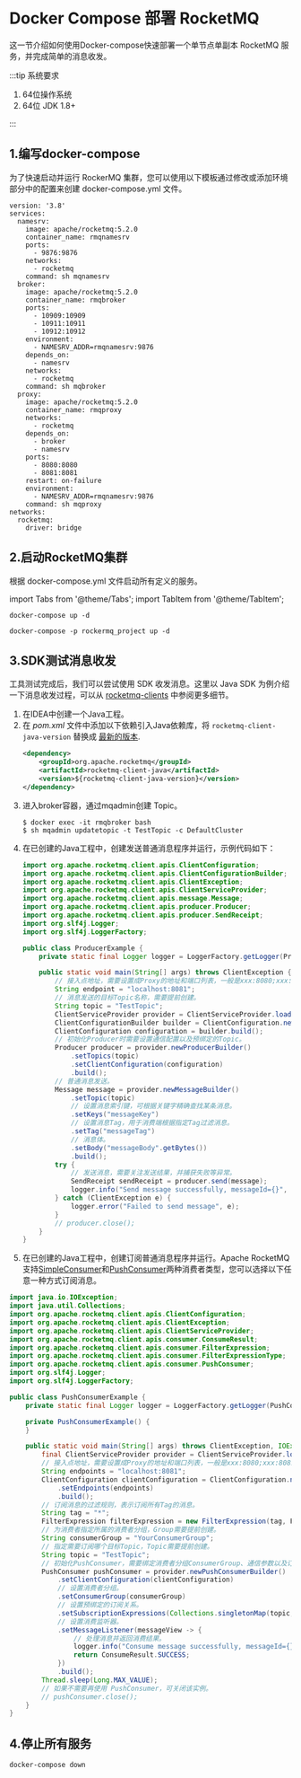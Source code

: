 # Docker Compose 部署 RocketMQ

这一节介绍如何使用Docker-compose快速部署一个单节点单副本 RocketMQ 服务，并完成简单的消息收发。

:::tip 系统要求

1. 64位操作系统
2. 64位 JDK 1.8+

:::


## 1.编写docker-compose

为了快速启动并运行 RockerMQ 集群，您可以使用以下模板通过修改或添加环境部分中的配置来创建 docker-compose.yml 文件。
```text
version: '3.8'
services:
  namesrv:
    image: apache/rocketmq:5.2.0
    container_name: rmqnamesrv
    ports:
      - 9876:9876
    networks:
      - rocketmq
    command: sh mqnamesrv
  broker:
    image: apache/rocketmq:5.2.0
    container_name: rmqbroker
    ports:
      - 10909:10909
      - 10911:10911
      - 10912:10912
    environment:
      - NAMESRV_ADDR=rmqnamesrv:9876
    depends_on:
      - namesrv
    networks:
      - rocketmq
    command: sh mqbroker
  proxy:
    image: apache/rocketmq:5.2.0
    container_name: rmqproxy
    networks:
      - rocketmq
    depends_on:
      - broker
      - namesrv
    ports:
      - 8080:8080
      - 8081:8081
    restart: on-failure
    environment:
      - NAMESRV_ADDR=rmqnamesrv:9876
    command: sh mqproxy
networks:
  rocketmq:
    driver: bridge
```

## 2.启动RocketMQ集群
根据 docker-compose.yml 文件启动所有定义的服务。

import Tabs from '@theme/Tabs';
import TabItem from '@theme/TabItem';

<Tabs>
<TabItem value="Linux" label="Linux" default >

```code
docker-compose up -d
```

</TabItem>
<TabItem value="Windows" label="Windows">

```code
docker-compose -p rockermq_project up -d
```

</TabItem>
</Tabs>

## 3.SDK测试消息收发
工具测试完成后，我们可以尝试使用 SDK 收发消息。这里以 Java SDK 为例介绍一下消息收发过程，可以从 [rocketmq-clients](https://github.com/apache/rocketmq-clients) 中参阅更多细节。
1. 在IDEA中创建一个Java工程。
2. 在 *pom.xml* 文件中添加以下依赖引入Java依赖库，将 `rocketmq-client-java-version` 替换成 <a href='https://search.maven.org/search?q=g:org.apache.rocketmq%20AND%20a:rocketmq-client-java'>最新的版本</a>.
   ```xml
   <dependency>
       <groupId>org.apache.rocketmq</groupId>
       <artifactId>rocketmq-client-java</artifactId>
       <version>${rocketmq-client-java-version}</version>
   </dependency> 
   ```
3. 进入broker容器，通过mqadmin创建 Topic。
   ```shell
   $ docker exec -it rmqbroker bash
   $ sh mqadmin updatetopic -t TestTopic -c DefaultCluster
   ```
4. 在已创建的Java工程中，创建发送普通消息程序并运行，示例代码如下：
   ```java
   import org.apache.rocketmq.client.apis.ClientConfiguration;
   import org.apache.rocketmq.client.apis.ClientConfigurationBuilder;
   import org.apache.rocketmq.client.apis.ClientException;
   import org.apache.rocketmq.client.apis.ClientServiceProvider;
   import org.apache.rocketmq.client.apis.message.Message;
   import org.apache.rocketmq.client.apis.producer.Producer;
   import org.apache.rocketmq.client.apis.producer.SendReceipt;
   import org.slf4j.Logger;
   import org.slf4j.LoggerFactory;
   
   public class ProducerExample {
       private static final Logger logger = LoggerFactory.getLogger(ProducerExample.class);
   
       public static void main(String[] args) throws ClientException {
           // 接入点地址，需要设置成Proxy的地址和端口列表，一般是xxx:8080;xxx:8081
           String endpoint = "localhost:8081";
           // 消息发送的目标Topic名称，需要提前创建。
           String topic = "TestTopic";
           ClientServiceProvider provider = ClientServiceProvider.loadService();
           ClientConfigurationBuilder builder = ClientConfiguration.newBuilder().setEndpoints(endpoint);
           ClientConfiguration configuration = builder.build();
           // 初始化Producer时需要设置通信配置以及预绑定的Topic。
           Producer producer = provider.newProducerBuilder()
               .setTopics(topic)
               .setClientConfiguration(configuration)
               .build();
           // 普通消息发送。
           Message message = provider.newMessageBuilder()
               .setTopic(topic)
               // 设置消息索引键，可根据关键字精确查找某条消息。
               .setKeys("messageKey")
               // 设置消息Tag，用于消费端根据指定Tag过滤消息。
               .setTag("messageTag")
               // 消息体。
               .setBody("messageBody".getBytes())
               .build();
           try {
               // 发送消息，需要关注发送结果，并捕获失败等异常。
               SendReceipt sendReceipt = producer.send(message);
               logger.info("Send message successfully, messageId={}", sendReceipt.getMessageId());
           } catch (ClientException e) {
               logger.error("Failed to send message", e);
           }
           // producer.close();
       }
   }
   ```
5. 在已创建的Java工程中，创建订阅普通消息程序并运行。Apache RocketMQ 支持[SimpleConsumer](https://rocketmq.apache.org/zh/docs/featureBehavior/06consumertype)和[PushConsumer](https://rocketmq.apache.org/zh/docs/featureBehavior/06consumertype)两种消费者类型，您可以选择以下任意一种方式订阅消息。
```java
import java.io.IOException;
import java.util.Collections;
import org.apache.rocketmq.client.apis.ClientConfiguration;
import org.apache.rocketmq.client.apis.ClientException;
import org.apache.rocketmq.client.apis.ClientServiceProvider;
import org.apache.rocketmq.client.apis.consumer.ConsumeResult;
import org.apache.rocketmq.client.apis.consumer.FilterExpression;
import org.apache.rocketmq.client.apis.consumer.FilterExpressionType;
import org.apache.rocketmq.client.apis.consumer.PushConsumer;
import org.slf4j.Logger;
import org.slf4j.LoggerFactory;

public class PushConsumerExample {
    private static final Logger logger = LoggerFactory.getLogger(PushConsumerExample.class);

    private PushConsumerExample() {
    }

    public static void main(String[] args) throws ClientException, IOException, InterruptedException {
        final ClientServiceProvider provider = ClientServiceProvider.loadService();
        // 接入点地址，需要设置成Proxy的地址和端口列表，一般是xxx:8080;xxx:8081
        String endpoints = "localhost:8081";
        ClientConfiguration clientConfiguration = ClientConfiguration.newBuilder()
            .setEndpoints(endpoints)
            .build();
        // 订阅消息的过滤规则，表示订阅所有Tag的消息。
        String tag = "*";
        FilterExpression filterExpression = new FilterExpression(tag, FilterExpressionType.TAG);
        // 为消费者指定所属的消费者分组，Group需要提前创建。
        String consumerGroup = "YourConsumerGroup";
        // 指定需要订阅哪个目标Topic，Topic需要提前创建。
        String topic = "TestTopic";
        // 初始化PushConsumer，需要绑定消费者分组ConsumerGroup、通信参数以及订阅关系。
        PushConsumer pushConsumer = provider.newPushConsumerBuilder()
            .setClientConfiguration(clientConfiguration)
            // 设置消费者分组。
            .setConsumerGroup(consumerGroup)
            // 设置预绑定的订阅关系。
            .setSubscriptionExpressions(Collections.singletonMap(topic, filterExpression))
            // 设置消费监听器。
            .setMessageListener(messageView -> {
                // 处理消息并返回消费结果。
                logger.info("Consume message successfully, messageId={}", messageView.getMessageId());
                return ConsumeResult.SUCCESS;
            })
            .build();
        Thread.sleep(Long.MAX_VALUE);
        // 如果不需要再使用 PushConsumer，可关闭该实例。
        // pushConsumer.close();
    }
}

```

## 4.停止所有服务
```shell
docker-compose down
```
